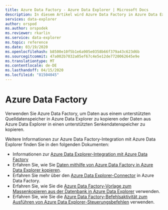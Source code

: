```yaml
---
title: Azure Data Factory - Azure Data Explorer | Microsoft Docs
description: In diesem Artikel wird Azure Data Factory in Azure Data Explorer beschrieben.
services: data-explorer
author: orspod
ms.author: orspodek
ms.reviewer: rkarlin
ms.service: data-explorer
ms.topic: reference
ms.date: 03/19/2020
ms.openlocfilehash: b8500e10f5b1e6a905e0358b66f379a43c623d6b
ms.sourcegitcommit: 47a002b7032a05ef67c4e5e12de7720062645e9e
ms.translationtype: MT
ms.contentlocale: de-DE
ms.lasthandoff: 04/15/2020
ms.locfileid: "81504045"
---
```

# <a name="azure-data-factory"></a>Azure Data Factory

Verwenden Sie Azure Data Factory, um Daten aus einem unterstützten Quelldatenspeicher in Azure Data Explorer zu kopieren oder Daten aus Azure Data Explorer in einen unterstützten Senkendatenspeicher zu kopieren.

Weitere Informationen zur Azure Data Factory-Integration mit Azure Data Explorer finden Sie in den folgenden Dokumenten:

* Informationen zur [Azure Data Explorer-Integration mit Azure Data Factory](https://docs.microsoft.com/azure/data-explorer/data-factory-integration) 
* Erfahren Sie, wie Sie [Daten mithilfe von Azure Data Factory in Azure Data Explorer kopieren](https://docs.microsoft.com/azure/data-explorer/data-factory-load-data).
* Erfahren Sie mehr über den [Azure Data Explorer-Connector](https://docs.microsoft.com/azure/data-factory/connector-azure-data-explorer) in Azure Data Factory.
* Erfahren Sie, wie Sie die [Azure Data Factory-Vorlage zum Massenkopieren aus der Datenbank in Azure Data Explorer](https://docs.microsoft.com/azure/data-explorer/data-factory-template) verwenden.
* Erfahren Sie, wie Sie die [Azure Data Factory-Befehlsaktivität zum Ausführen von Azure Data Explorer-Steuerungsbefehlen](https://docs.microsoft.com/azure/data-explorer/data-factory-command-activity) verwenden.
 